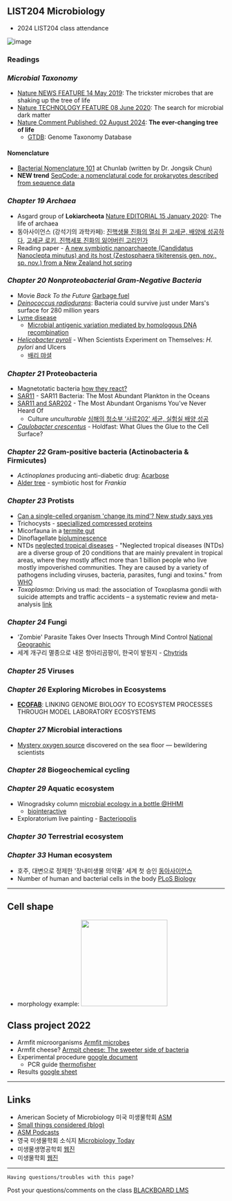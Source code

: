
## LIST204 Microbiology
* 2024 LIST204 class attendance
  
![image](https://github.com/user-attachments/assets/3f72732d-3d88-443d-972a-1694e0c4b63d)

### Readings

### _Microbial Taxonomy_

* [Nature NEWS FEATURE 14 May 2019](https://www.nature.com/articles/d41586-019-01496-w): The trickster microbes that are shaking up the tree of life
* [Nature TECHNOLOGY FEATURE 08 June 2020](https://www.nature.com/articles/d41586-020-01684-z): The search for microbial dark matter
* [Nature Comment Published: 02 August 2024](https://www.nature.com/articles/s41564-024-01768-w): __The ever-changing tree of life__
  - [GTDB](https://gtdb.ecogenomic.org/): Genome Taxonomy Database
#### Nomenclature
* [Bacterial Nomenclature 101](https://help.ezbiocloud.net/bacterial-nomenclature-101-and-how-to-describe-new-species/) at Chunlab (written by Dr. Jongsik Chun)
* __NEW trend__ [SeqCode: a nomenclatural code for prokaryotes described from sequence data](https://www.nature.com/articles/s41564-022-01214-9)

### _Chapter 19 Archaea_

* Asgard group of __Lokiarcheota__ [Nature EDITORIAL 15 January 2020](https://www.nature.com/articles/d41586-020-00087-4): The life of archaea
* 동아사이언스 (강석기의 과학카페): [진핵생물 진화의 열쇠 쥔 고세균, 배양에 성공하다](https://www.dongascience.com/news.php?idx=30788), [고세균 로키, 진핵세포 진화의 잃어버린 고리인가](https://www.dongascience.com/news.php?idx=6896)
* Reading paper - [A new symbiotic nanoarchaeote (Candidatus Nanoclepta minutus) and its host (Zestosphaera tikiterensis gen. nov., sp. nov.) from a New Zealand hot spring](https://pubmed.ncbi.nlm.nih.gov/30195930/)


### _Chapter 20_ _Nonproteobacterial Gram-Negative Bacteria_
* Movie _Back To the Future_ [Garbage fuel](https://youtu.be/vHake6w4Su0?si=Ihk9zmJQhKGYOoJD&t=25)
* [_Deinococcus radiodurans_](https://www.newscientist.com/article/2344099-bacteria-could-survive-just-under-marss-surface-for-280-million-years): Bacteria could survive just under Mars's surface for 280 million years
* [Lyme disease](https://www.cdc.gov/lyme/index.html)
  - [Microbial antigenic variation mediated by homologous DNA recombination](https://academic.oup.com/femsre/article/36/5/917/660062?login=false)
* [_Helicobacter pyroli_](https://blogs.scientificamerican.com/guest-blog/when-scientists-experiment-on-themselves-h-pylori-and-ulcers/) - When Scientists Experiment on Themselves: _H. pylori_ and Ulcers
  - [배리 먀셜](https://namu.wiki/w/%EB%B0%B0%EB%A6%AC%20%EB%A7%88%EC%85%9C)

### _Chapter 21_ Proteobacteria
* Magnetotatic bacteria [how they react?](https://youtu.be/R43H09nkyGk?si=QailQybSUsvBachY)
* [SAR11](https://www.annualreviews.org/doi/10.1146/annurev-marine-010814-015934) - SAR11 Bacteria: The Most Abundant Plankton in the Oceans
* [SAR11 and SAR202](https://bios.asu.edu/currents/the-most-abundant-organisms-youve-never-heard-of/) - The Most Abundant Organisms You’ve Never Heard Of
  - Culture _unculturable_ [심해의 청소부 ‘사르202’ 세균, 실험실 배양 성공](https://www.ibric.org/bric/trend/bio-news.do?mode=view&articleNo=9861670)
* [_Caulobacter crescentus_](https://pubmed.ncbi.nlm.nih.gov/36286485/) - Holdfast: What Glues the Glue to the Cell Surface?
  
### _Chapter 22_ Gram-positive bacteria (Actinobacteria & Firmicutes)
* _Actinoplanes_ producing anti-diabetic drug: [Acarbose](https://en.wikipedia.org/wiki/Acarbose)
* [Alder tree](https://ko.wikipedia.org/wiki/%EC%98%A4%EB%A6%AC%EB%82%98%EB%AC%B4) - symbiotic host for _Frankia_

### _Chapter 23_ Protists
* [Can a single-celled organism 'change its mind'? New study says yes](https://www.eurekalert.org/news-releases/599859)
* Trichocysts - [speciallized compressed proteins](https://www.youtube.com/shorts/rWME4_AN2tI)
* Micorfauna in a [termite gut](https://www.nikonsmallworld.com/galleries/2021-small-world-in-motion-competition/microfauna-in-a-termite-gut)
* Dinoflagellate [bioluminescence](https://www.youtube.com/watch?v=7tPKqeN2qos)
* NTDs [neglected tropical diseases](https://www.cdc.gov/globalhealth/ntd/diseases/index.html) - "Neglected tropical diseases (NTDs) are a diverse group of 20 conditions that are mainly prevalent in tropical areas, where they mostly affect more than 1 billion people who live mostly impoverished communities. They are caused by a variety of pathogens including viruses, bacteria, parasites, fungi and toxins." from [WHO](https://www.who.int/news-room/questions-and-answers/item/neglected-tropical-diseases)
* _Toxoplasma_: Driving us mad: the association of Toxoplasma gondii with suicide attempts and traffic accidents – a systematic review and meta-analysis [link](https://www.cambridge.org/core/journals/psychological-medicine/article/driving-us-mad-the-association-of-toxoplasma-gondii-with-suicide-attempts-and-traffic-accidents-a-systematic-review-and-metaanalysis/70570A7C590118DD547C6182802FF606)

### _Chapter 24_ Fungi
* 'Zombie' Parasite Takes Over Insects Through Mind Control [National Geographic](https://www.youtube.com/watch?v=vijGdWn5-h8)
* 세계 개구리 멸종으로 내몬 항아리곰팡이, 한국이 발원지 - [Chytrids](https://www.dongascience.com/news.php?idx=22408)

### _Chapter 25_ Viruses


### _Chapter 26_ Exploring Microbes in Ecosystems
* [__ECOFAB__](https://eco-fab.org/): LINKING GENOME BIOLOGY TO ECOSYSTEM PROCESSES THROUGH MODEL LABORATORY ECOSYSTEMS

### _Chapter 27_ Microbial interactions
* [Mystery oxygen source](https://www.nature.com/articles/d41586-024-02393-7) discovered on the sea floor — bewildering scientists 

### _Chapter 28_ Biogeochemical cycling

### _Chapter 29_ Aquatic ecosystem
* Winogradsky column [microbial ecology in a bottle @HHMI](https://www.biointeractive.org/classroom-resources/winogradsky-column-microbial-ecology-bottle)
  - [biointeractive](https://media.hhmi.org/biointeractive/click/winogradsky/)
* Exploratorium live painting - [Bacteriopolis](https://www.exploratorium.edu/exhibits/bacteriopolis)

### _Chapter 30_ Terrestrial ecosystem

### _Chapter 33_ Human ecosystem
* 호주, 대변으로 정제한 '장내미생물 의약품' 세계 첫 승인 [동아사이언스](https://www.dongascience.com/news.php?idx=57067)
* Number of human and bacterial cells in the body [PLoS Biology](https://journals.plos.org/plosbiology/article?id=10.1371/journal.pbio.1002533)





---
## Cell shape

* morphology example: [<img src="https://upload.wikimedia.org/wikipedia/commons/6/69/Bacterial_morphology_diagram.svg" width=200 height=200>](https://en.wikipedia.org/wiki/Bacillus_%28shape%29#/media/File:Bacterial_morphology_diagram.svg)
  
## Class project 2022
* Armfit microorganisms [Armfit microbes](http://robdunnlab.com/projects/armpit-microbes/)
* Armfit cheese? [Armpit cheese: The sweeter side of bacteria](https://www.newscientist.com/article/mg22029482-000-armpit-cheese-the-sweeter-side-of-bacteria/)
* Experimental procedure [google document](https://docs.google.com/document/d/1WQhN1--gcli-AtXaSUKoqlbYOgzyJFuFOzhx0CTod7U/edit)
  - PCR guide [thermofisher](https://www.thermofisher.com/kr/ko/home/life-science/cloning/cloning-learning-center/invitrogen-school-of-molecular-biology/pcr-education/pcr-reagents-enzymes/pcr-component-considerations.html)
* Results [google sheet](https://docs.google.com/spreadsheets/d/1mSIWUND0OC5NP3eoExsoObJhqNsgdTIACiEa2A1wtH0/edit#gid=1635425747)

<!-- * experimental procedure: [<img src="https://www.cell.com/cms/attachment/2007952068/2030507060/gr3.jpg" width=100 height=200>](https://www.cell.com/cms/attachment/2007952068/2030507060/gr3.jpg) */ -->

---
## Links

* American Society of Microbiology 미국 미생물학회 [ASM](https://www.asm.org)
* [Small things considered (blog)](https://schaechter.asmblog.org/)
* [ASM Podcasts](https://www.asm.org/podcasts)
* 영국 미생물학회 소식지 [Microbiology Today](https://microbiologysociety.org/publication/current-issue/)
* 미생물생명공학회 [웹진](http://www.e-bioindustry.or.kr/index.html)
* 미생물학회 [웹진](http://www.msk.or.kr/webzine/201906/index.html)

---
```
Having questions/troubles with this page?
```
Post your questions/comments on the class [BLACKBOARD LMS](https://kulms.korea.ac.kr)
